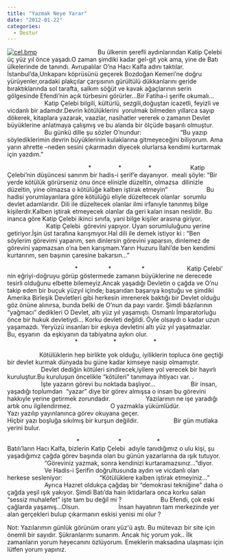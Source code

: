 ```yaml
---
title: "Yazmak Neye Yarar"
date: "2012-01-22"
categories: 
  - Destur
---
```


[![cel.bmp](/uploads/2012/01/cel.bmp)](/uploads/2012/01/cel.bmp "cel.bmp")[](/uploads/2012/01/celebi.jpg "celebi.jpg")                                    Bu ülkenin şerefli aydınlarından Katip Çelebi üç yüz yıl önce yaşadı.O zaman şimdiki kadar gel-git yok ama, yine de Batı ülkelerinde de tanındı. Avrupalılar O’na Hacı Kalfa adını taktılar.                      İstanbul’da,Unkapanı köprüsünü geçerek Bozdoğan Kemeri’ne doğru yürüyenler,oradaki plakçılar çarşısının gürültülü dükkanlarını geride bıraktıklarında sol tarafta, salkım söğüt ve kavak ağaçlarının serin gölgesinde Efendi’nin açık türbesini görürler...Bir Fatiha-i şerife okumalı...                       Katip Çelebi bilgili, kültürlü, sezgili,doğuştan icazetli, feyizli ve vicdanlı bir adamdır.Devrin kötülüklerini  yorulmak bilmeden yıllarca sayıp dökerek, kitaplara yazarak, vaazlar, nasihatler vererek o zamanın Devlet  büyüklerine anlatmaya çalışmış ve bu alanda bir ölçüde başarılı olmuştur.                       Bu günkü dille şu sözler O’nundur:                       “Bu yazıp söylediklerimin devrin büyüklerinin kulaklarına gitmeyeceğini biliyorum. Ama yarın ahrette –neden sesini çıkarmadın diyecek olurlarsa kendimi kurtarmak için yazdım.”

                                                \*                \*                \*                       Katip Çelebi’nin düşüncesi sanırım bir hadis-i şerif’e dayanıyor.  meali şöyle: “Bir yerde kötülük görürseniz onu önce elinizle düzeltin, olmazsa  dilinizle düzeltin, yine olmazsa o kötülüğe kalben iştirak etmeyin”                       Bu hadisi yorumlayanlara göre kötülüğü eliyle düzeltecek olanlar  sorumlu devlet adamlarıdır. Dili ile düzeltecek olanlar ilmi irfanıyle tanınmış bilge kişilerdir.Kalben iştirak etmeyecek olanlar da geri kalan insan neslidir. Bu inanca göre Katip Çelebi ikinci sınıfa, yani bilge kişiler arasına giriyor.                        Katip Çelebi  görevini yapıyor. Uyarı sorumluluğunu yerine getiriyor.İşin üst tarafına karışmıyor.Hal dili ile demek istiyor ki : “Ben söylerim görevimi yaparım, sen dinlersin görevini yaparsın, dinlemez de görevini yapmazsan o’na ben karışmam.Yarın Huzuru İlahî’de ben kendimi kurtarırım, sen başının çaresine bakarsın...”                  

                                        \*                  \*                  \*                         Katip Çelebi’ nin eğriyi-doğruyu görüp göstermede zamanın büyüklerine ne derecede tesirli olduğunu elbette bilemeyiz.Ancak yaşadığı Devletin o çağda ve O’nu takip eden bir buçuk yüzyıl içinde; başarıdan başarıya koştuğu ve şimdiki Amerika Birleşik Devletleri gibi herkesin imrenerek baktığı bir Devlet olduğu göz önüne alınırsa, bunda belki de O’nun da payı vardır. Şimdi bâzılarının “yağmacı” dedikleri O Devlet, altı yüz yıl yaşamıştı. Osmanlı İmparatorluğu önce bir hukuk devletiydi... Korku devleti değildi. Öyle olsaydı o kadar uzun yaşamazdı. Yeryüzü insanları bir eşkıya devletini altı yüz yıl yaşatmazlar.  Bu, eşyanın  da eşkiyanın da tabiyatına aykırı olur.                                                                   \*                     \*                      \*

                   Kötülüklerin hep birlikte yok olduğu, iyiliklerin topluca öne geçtiği bir devlet kurmak dünyada bu güne kadar kimseye nasip olmamıştır.                     Devlet dediğin kötüleri sindirecek,iyilere yol verecek bir hayırlı kuruluştur.Bu kuruluşun öncelikle “kötüleri” tanımaya ihtiyacı var. .                     İşte yazarın görevi bu noktada başlıyor...                     Bir insan, yaşadığı toplumdan  “yazar” diye bir görev almışsa o insan bu görevini hakkıyle yerine getirmek zorundadır.                     Yazılarının ne işe yaradığı artık onu ilgilendirmez.                       O yazmakla yükümlüdür.                     Yazı yazılıp yayınlanınca görev okuyana geçer.                                         Hiçbir yazı boşluğa sıkılmış bir kurşun değildir.                     Bir gün mutlaka yerini bulur.

                                         \*                       \*                     \*                      Batılı’ların Hacı Kalfa, bizlerin Katip Çelebi  adıyle tanıdığımız o ulu kişi, şu yaşadığımız çağda görev başında olan bu günün yazarlarına da ışık tutuyor.                       “Göreviniz yazmak, sonra kendinizi kurtaramazsınız...”diyor.                       Ve Hadis-i Şerifin doğrultusunda aydın ve vicdanlı olan herkese sesleniyor:                      “Kötülüklere kalben iştirak etmeyiniz...”                       Ayrıca Hazret oldukça çağdaş bir “demokrasi tekniğine” daha o çağda yeşil ışık yakıyor. Şimdi Batı’da hain iktidarlara onca korku salan “sessiz muhalefet” işte tam bu değil mi ?                       Bu Efendi, çok eski çağlarda yaşamış...Olsun.                       İnsan hayatının tam merkezinde yer alan gerçekleri bulup çıkarmanın eskisi yenisi mi olur ?

Not: Yazılarımın günlük görünüm oranı yüz'ü aştı. Bu mütevazı bir site için önemli bir sayıdır. Şükranlarımı sunarım. Ancak hiç yorum yok.. İlk zamanların yorum heyecanını özlüyorum. Emeklerin maksadına ulaşması için lütfen yorum yapınız.
